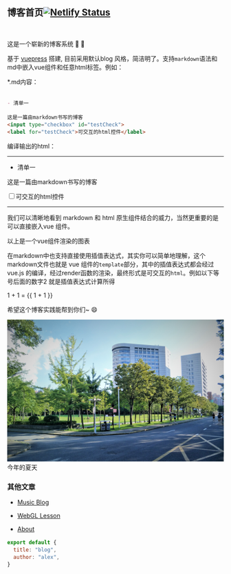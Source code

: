 <br>
<br>

## 博客首页[![Netlify Status](https://api.netlify.com/api/v1/badges/b13c092e-682b-49d2-b75a-5396565c0089/deploy-status)](https://app.netlify.com/sites/alex2wong/deploys)

<br>

这是一个崭新的博客系统<Badge text="beta" type="warn"/><Badge text="0.10.1+"/>  :tada: :100:

基于 [vuepress](https://vuepress.vuejs.org/) 搭建, 目前采用默认blog 风格，简洁明了。支持`markdown`语法和md中嵌入vue组件和任意html标签。例如：

*.md内容：
```markdown

- 清单一

这是一篇由markdown书写的博客
<input type="checkbox" id="testCheck">
<label for="testCheck">可交互的html控件</label>
```

编译输出的html：

---
- 清单一

这是一篇由markdown书写的博客

<input type="checkbox" id="testCheck"><label for="testCheck">可交互的html控件</label>

---

我们可以清晰地看到 markdown 和 html 原生组件结合的威力，当然更重要的是可以直接嵌入vue 组件。

<my-chart type="bar" :data="[{ data: [13,21,24,12,33,21,39],label:'Closing Price$' }]" 
  :labels="['day1','day2','day3','day4','day5','day6','day7']"
/>

以上是一个vue组件渲染的图表

在markdown中也支持直接使用插值表达式，其实你可以简单地理解，这个markdown文件也就是 vue 组件的`template`部分，其中的插值表达式都会经过 vue.js 的编译，经过render函数的渲染，最终形式是可交互的`html`。例如以下等号后面的数字2 就是插值表达式计算所得

1 + 1 = <span>{{ 1 + 1 }}</span>

希望这个博客实践能帮到你们~ :smile:

![今年的夏天](./about/1.jpg)
今年的夏天

### 其他文章


- [Music Blog](posts/music.html)

- [WebGL Lesson](posts/webgl01.html)

- [About](about)


```js
export default {
  title: "blog",
  author: "alex",
}
```